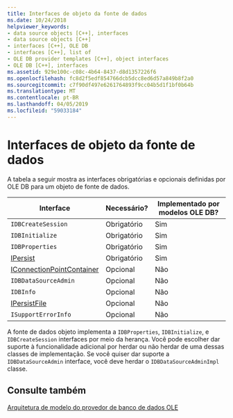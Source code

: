 ```yaml
---
title: Interfaces de objeto da fonte de dados
ms.date: 10/24/2018
helpviewer_keywords:
- data source objects [C++], interfaces
- data source objects [C++]
- interfaces [C++], OLE DB
- interfaces [C++], list of
- OLE DB provider templates [C++], object interfaces
- OLE DB [C++], interfaces
ms.assetid: 929e100c-c08c-4b64-8437-d8d1357226f6
ms.openlocfilehash: fc8d2f5edf854766dcb5dcc8ed6d57a849b8f2a0
ms.sourcegitcommit: c7f90df497e6261764893f9cc04b5d1f1bf0b64b
ms.translationtype: MT
ms.contentlocale: pt-BR
ms.lasthandoff: 04/05/2019
ms.locfileid: "59033184"
---
```

# <a name="data-source-object-interfaces"></a>Interfaces de objeto da fonte de dados

A tabela a seguir mostra as interfaces obrigatórias e opcionais definidas por OLE DB para um objeto de fonte de dados.

|Interface|Necessário?|Implementado por modelos OLE DB?|
|---------------|---------------|--------------------------------------|
|`IDBCreateSession`|Obrigatório|Sim|
|`IDBInitialize`|Obrigatório|Sim|
|`IDBProperties`|Obrigatório|Sim|
|[IPersist](/windows/desktop/api/objidl/nn-objidl-ipersist)|Obrigatório|Sim|
|[IConnectionPointContainer](/windows/desktop/api/ocidl/nn-ocidl-iconnectionpointcontainer)|Opcional|Não|
|`IDBDataSourceAdmin`|Opcional|Não|
|`IDBInfo`|Opcional|Não|
|[IPersistFile](/windows/desktop/api/objidl/nn-objidl-ipersistfile)|Opcional|Não|
|`ISupportErrorInfo`|Opcional|Não|

A fonte de dados objeto implementa a `IDBProperties`, `IDBInitialize`, e `IDBCreateSession` interfaces por meio da herança. Você pode escolher dar suporte à funcionalidade adicional por herdar ou não herdar de uma dessas classes de implementação. Se você quiser dar suporte a `IDBDataSourceAdmin` interface, você deve herdar o `IDBDataSourceAdminImpl` classe.

## <a name="see-also"></a>Consulte também

[Arquitetura de modelo do provedor de banco de dados OLE](../../data/oledb/ole-db-provider-template-architecture.md)<br/>
